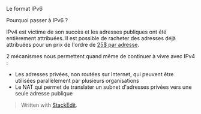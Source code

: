 
Le format IPv6

Pourquoi passer à IPv6 ?

IPv4 est victime de son succès et les adresses publiques ont été entièrement attribuées. Il est possible de racheter des adresses déjà attribuées pour un prix de l'ordre de [25$ par adresse](https://auctions.ipv4.global/).

2 mécanismes nous permettent quand même de continuer à vivre avec IPv4 :

 - Les adresses privées, non routées sur Internet,  qui peuvent être utilisées parallèlement  par plusieurs organisations 
 - Le NAT qui permet de translater un subnet d'adresses privées vers une seule adresse publique 


> Written with [StackEdit](https://stackedit.io/).
<!--stackedit_data:
eyJoaXN0b3J5IjpbLTEyNDI4NzMzNywxMDI1MzU3NDg0LDEzOT
U3NDMxMTddfQ==
-->